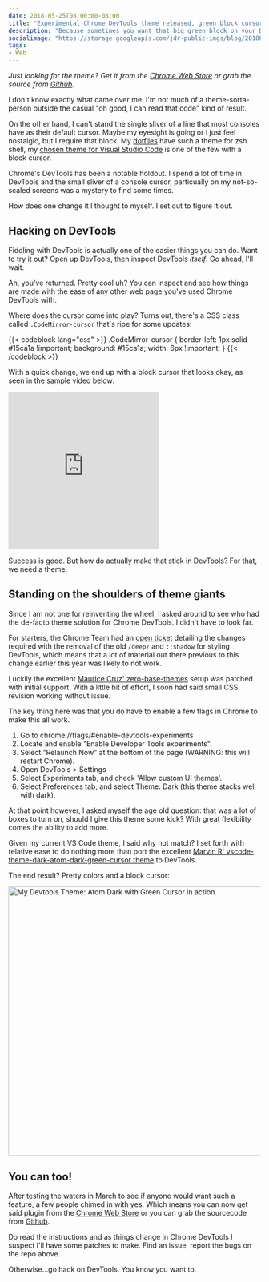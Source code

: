 ```yaml
---
date: 2018-05-25T08:00:00-08:00
title: "Experimental Chrome DevTools theme released, green block cursor edition"
description: "Because sometimes you want that big green block on your DevTools command line too."
socialimage: "https://storage.googleapis.com/jdr-public-imgs/blog/20180525-devtools-theme-twitter-1024x535.jpg"
tags:
- Web
---
```


_Just looking for the theme? Get it from the [Chrome Web Store](https://chrome.google.com/webstore/detail/devtools-theme-atom-dark/iocojmginfolhoaalkgabkmilfepnejc?hl=en-US) or grab the source from [Github](https://github.com/justinribeiro/chrome-devtools-theme-atom-dark-green-cursor)._

I don't know exactly what came over me. I'm not much of a theme-sorta-person
outside the casual "oh good, I can read that code" kind of result.

On the other hand, I can't stand the single sliver of a line that most consoles
have as their default cursor. Maybe my eyesight is going or I just feel
nostalgic, but I require that block. My [dotfiles](https://github.com/justinribeiro/dotfiles)
have such a theme for zsh shell, my [chosen theme for Visual Studio Code](https://github.com/therealmarv/vscode-theme-dark-atom-dark-green-cursor)
is one of the few with a block cursor.

Chrome's DevTools has been a notable holdout. I spend a lot of time in DevTools
and the small sliver of a console cursor, particually on my not-so-scaled screens
was a mystery to find some times.

How does one change it I thought to myself. I set out to figure it out.

## Hacking on DevTools

Fiddling with DevTools is actually one of the easier things you can do. Want to
try it out? Open up DevTools, then inspect DevTools _itself_. Go ahead, I'll wait.

Ah, you've returned. Pretty cool uh? You can inspect and see how things are made
with the ease of any other web page you've used Chrome DevTools with.

Where does the cursor come into play? Turns out, there's a CSS class called
`.CodeMirror-cursor` that's ripe for some updates:

{{< codeblock lang="css" >}}
.CodeMirror-cursor {
  border-left: 1px solid #15ca1a !important;
  background: #15ca1a;
  width: 6px !important;
}
{{< /codeblock >}}

With a quick change, we end up with a block cursor that looks okay, as seen in
the sample video below:

<iframe height="315" src="https://www.youtube.com/embed/A7dXmUAPtPA"
  frameborder="0" allow="autoplay; encrypted-media" allowfullscreen></iframe>

Success is good. But how do actually make that stick in DevTools? For that, we
need a theme.

## Standing on the shoulders of theme giants

Since I am not one for reinventing the wheel, I asked around to see who had the de-facto theme solution for Chrome DevTools. I didn't have to look far.

For starters, the Chrome Team had an [open ticket](https://bugs.chromium.org/p/chromium/issues/detail?id=709732&can=2&q=709732) detailing the changes required with the removal of the old `/deep/` and `::shadow` for styling DevTools, which means that a lot of material out there previous to this change earlier this year was likely to not work.

Luckily the excellent [Maurice Cruz' zero-base-themes](https://github.com/mauricecruz/zero-base-themes) setup was patched with initial support. With a little bit of effort, I soon had said small CSS revision working without issue.

The key thing here was that you do have to enable a few flags in Chrome to make this all work.

1. Go to chrome://flags/#enable-devtools-experiments
2. Locate and enable "Enable Developer Tools experiments".
3. Select "Relaunch Now" at the bottom of the page (WARNING: this will restart Chrome).
4. Open DevTools > Settings
5. Select Experiments tab, and check 'Allow custom UI themes'.
6. Select Preferences tab, and select Theme: Dark (this theme stacks well with dark).

At that point however, I asked myself the age old question: that was a lot of boxes to turn on, should I give this theme some kick?  With great flexibility comes the ability to add more.

Given my current VS Code theme, I said why not match? I set forth with relative ease to do nothing more than port the excellent [Marvin R' vscode-theme-dark-atom-dark-green-cursor theme](https://github.com/therealmarv/vscode-theme-dark-atom-dark-green-cursor) to DevTools.

The end result? Pretty colors and a block cursor:

<img decoding="async" loading="lazy" width="800" height="538" src="https://storage.googleapis.com/jdr-public-imgs/blog/20180525-devtools-theme-gplus-800x360.jpg" alt="My Devtools Theme: Atom Dark with Green Cursor in action.">

## You can too!

After testing the waters in March to see if anyone would want such a feature, a few people chimed in with yes. Which means you can now get said plugin from the [Chrome Web Store](https://chrome.google.com/webstore/detail/devtools-theme-atom-dark/iocojmginfolhoaalkgabkmilfepnejc?hl=en-US) or you can grab the sourcecode from [Github](https://github.com/justinribeiro/chrome-devtools-theme-atom-dark-green-cursor).

Do read the instructions and as things change in Chrome DevTools I suspect I'll have some patches to make. Find an issue, report the bugs on the repo above.

Otherwise...go hack on DevTools. You know you want to.
